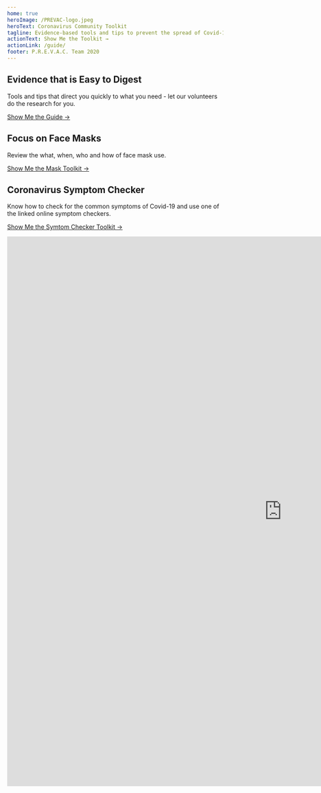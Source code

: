 ```yaml
---
home: true
heroImage: /PREVAC-logo.jpeg
heroText: Coronavirus Community Toolkit
tagline: Evidence-based tools and tips to prevent the spread of Covid-19
actionText: Show Me the Toolkit →
actionLink: /guide/
footer: P.R.E.V.A.C. Team 2020
---
```


<div class="features">
	
<div class="feature">
<h2>Evidence that is Easy to Digest</h2> 
<p>Tools and tips that direct you quickly to what you need - let our volunteers do the research for you.</p>
<p class="action">
<a href="/guide/" class="nav-link action-button">
Show Me the Guide →
</a>
</p>
</div>
<div class="feature">
<h2>Focus on Face Masks</h2> 
<p>Review the what, when, who and how of face mask use.</p>
<p class="action">
<a href="f1-preparing-for-coronavirus-lock-down.html#t3i-essential-supplies-face-masks" class="nav-link action-button">
Show Me the Mask Toolkit →
</a>
</p>
</div>
<div class="feature">
<h2>Coronavirus Symptom Checker</h2> 
<p>Know how to check for the common symptoms of Covid-19 and use one of the linked online symptom checkers.</p>
<p class="action">
<a href="f1-preparing-for-coronavirus-lock-down.html#t1-coronavirus-symptom-tracker" class="nav-link action-button">
Show Me the Symtom Checker Toolkit →
</a>
</p>
</div>
</div> 


<div class="video-responsive">
<iframe width="1280" height="1280" src="https://www.youtube.com/embed/2T7kVy6ypzo" frameborder="0" allow="accelerometer; autoplay; encrypted-media; gyroscope; picture-in-picture" allowfullscreen></iframe>
 </div>

